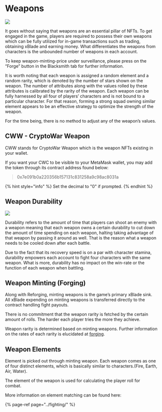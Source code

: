 # Weapons

![](https://github.com/ElasticBTC-XBT/CryptoWar-Wiki/tree/4a03113959cb9c067f5ce0457446e71d3bec2684/.gitbook/assets/weapons.png)

It goes without saying that weapons are an essential pillar of NFTs. To get engaged in the game, players are required to possess their own weapons which can be fully utilized for in-game transactions such as trading, obtaining xBlade and earning money. What differentiates the weapons from characters is the unbounded number of weapons in each account. 

To keep weapon-minting-price under surveillance, please press on the “Forge” button in the Blacksmith tab for further information.

It is worth noting that each weapon is assigned a random element and a random rarity, which is denoted by the number of stars shown on the weapon. The number of attributes along with the values rolled by these attributes is calibrated by the rarity of the weapon. Each weapon can be fully harnessed by all four of players’ characters and is not bound to a particular character. For that reason, forming a strong squad owning similar element appears to be an effective strategy to optimize the strength of the weapon.

For the time being, there is no method to adjust any of the weapon’s values. 

## CWW - CryptoWar Weapon

CWW stands for CryptoWar Weapon which is the weapon NFTs existing in your wallet. 

If you want your CWC to be visible to your MetaMask wallet, you may add the token through its contract address found below:

> 0x7e091b0a220356b157131c831258a9c98ac8031a

{% hint style="info" %}
Set the decimal to "0" if prompted.
{% endhint %}

## Weapon Durability

![](https://github.com/ElasticBTC-XBT/CryptoWar-Wiki/tree/4a03113959cb9c067f5ce0457446e71d3bec2684/.gitbook/assets/weapon-stamina.png) 

Durability refers to the amount of time that players can shoot an enemy with a weapon meaning that each weapon owns a certain durability to cut down the amount of time spending on each weapon, halting taking advantage of that weapon by passing it around as well. That is the reason what a weapon needs to be cooled down after each battle.  

Due to the fact that its recovery speed is on a par with character stamina, durability empowers each account to fight four characters with the same weapon. What is more, durability has no impact on the win-rate or the function of each weapon when battling.

## Weapon Minting \(Forging\)

Along with Reforging, minting weapons is the game’s primary xBlade sink. All xBlade expending on minting weapons is transferred directly to the contract handling fight payouts. 

There is no commitment that the weapon rarity is fetched by the certain amount of rolls. The harder each player tries the more they achieve.

Weapon rarity is determined based on minting weapons. Further information on the rates of each rarity is elucidated at [forging](forging.md).

## Weapon Elements

Element is picked out through minting weapon. Each weapon comes as one of four distinct elements, which is basically similar to characters.\(Fire, Earth, Air, Water\).

The element of the weapon is used for calculating the player roll for combat.

More information on element matching can be found here:

{% page-ref page="../fighting/" %}

